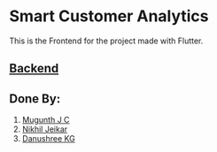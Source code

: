 
# Smart Customer Analytics
This is the Frontend for the project made with Flutter.

## <a href="https://github.com/tabspacecoder/BackendIoT">Backend</a>


## Done By:
<ol>
  <li><a href="https://github.com/tabspacecoder">Mugunth J C</a></li>
  <li><a href="https://github.com/NikhilJeikar">Nikhil Jeikar</a></li>
  <li><a href="https://github.com/DHANUSHREE2001">Danushree KG</a></li>
</ol>

